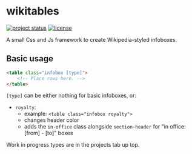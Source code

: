 # wikitables

[![project status](https://img.shields.io/badge/status-in_development-yellow.svg)](#)
[![license](https://img.shields.io/github/license/bodzaital/wikitables.svg)](https://github.com/bodzaital/wikitables/blob/master/LICENSE)

A small Css and Js framework to create Wikipedia-styled infoboxes.

## Basic usage

```html
<table class="infobox [type]">
	<!-- Place rows here. -->
</table>
```

`[type]` can be either nothing for basic infoboxes, or:

- `royalty`:
	- example: `<table class="infobox royalty">`
	- changes header color
	- adds the `in-office` class alongside `section-header` for "in office: [from] - [to]" boxes

Work in progress types are in the projects tab up top.